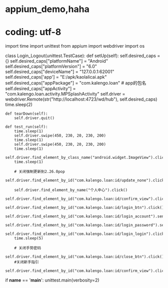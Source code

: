# appium_demo,haha
# coding: utf-8
import time
import unittest
from appium import webdriver
import os


class Login_Logout(unittest.TestCase):
    def setUp(self):
        self.desired_caps = {}
        self.desired_caps["platformName"] = "Android"
        self.desired_caps["platformVersion"] = "6.0"
        self.desired_caps["deviceName"] = "127.0.0.1:62001"
        self.desired_caps['app'] = "E:/apk/kaolalicai.apk"
        self.desired_caps["appPackage"] = "com.kalengo.loan"  # app的包名
        self.desired_caps["appActivity"] = "com.kalengo.loan.activity.MPSplashActivity"
        self.driver = webdriver.Remote(str("http://localhost:4723/wd/hub"), self.desired_caps)
        time.sleep(2)

    def tearDown(self):
        self.driver.quit()

    def test_run(self):
        time.sleep(1)
        self.driver.swipe(450, 230, 20, 230, 200)
        time.sleep(1)
        self.driver.swipe(450, 230, 20, 230, 200)
        time.sleep(1)
        self.driver.find_element_by_class_name("android.widget.ImageView").click()
        time.sleep(1)

        # 关闭强制更新到2.26.0pop
        self.driver.find_element_by_id("com.kalengo.loan:id/update_none").click()

        self.driver.find_element_by_name("个人中心").click()
        self.driver.find_element_by_id("com.kalengo.loan:id/confirm_view").click()
        self.driver.find_element_by_id("com.kalengo.loan:id/login_btn").click()
        self.driver.find_element_by_id("com.kalengo.loan:id/login_account").send_keys("18520361016")
        self.driver.find_element_by_id("com.kalengo.loan:id/login_password").send_keys("123456")
        self.driver.find_element_by_id("com.kalengo.loan:id/login_login").click()
        time.sleep(5)

        # 关闭手势密码
        self.driver.find_element_by_id("com.kalengo.loan:id/close_btn").click()
        #关闭新手指引
        self.driver.find_element_by_id("com.kalengo.loan:id/confirm_view").click()

if __name__ == '__main__':
    unittest.main(verbosity=2)
